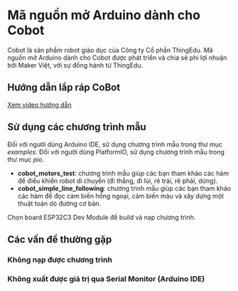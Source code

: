 # Mã nguồn mở Arduino dành cho Cobot
Cobot là sản phẩm robot giáo dục của Công ty Cổ phần ThingEdu.
Mã nguồn mở Arduino dành cho Cobot được phát triển và chia sẻ phi lợi nhuận bởi Maker Việt, với sự đồng hành từ ThingEdu.

## Hướng dẫn lắp ráp CoBot
[Xem video hướng dẫn](https://youtu.be/J4CTvk9BN0E?si=wKa1nySzxEhOEeIE)


## Sử dụng các chương trình mẫu
Đối với người dùng Arduino IDE, sử dụng chương trình mẫu trong thư mục *examples*. Đối với người dùng PlatformIO, sử dụng chương trình mẫu trong thư mục *pio*.
- **cobot_motors_test**: chương trình mẫu giúp các bạn tham khảo các hàm để điều khiển robot di chuyển (đi thẳng, đi lùi, rẽ trái, rẽ phải, dừng).
- **cobot_simple_line_following**: chương trình mẫu giúp các bạn tham khảo các hàm để đọc cảm biến hồng ngoại, cảm biến màu và xây dựng một thuật toán dò đường cơ bản.

Chọn board ESP32C3 Dev Module để build và nạp chương trình.

## Các vấn đề thường gặp
### Không nạp được chương trình
### Không xuất được giá trị qua Serial Monitor (Arduino IDE)